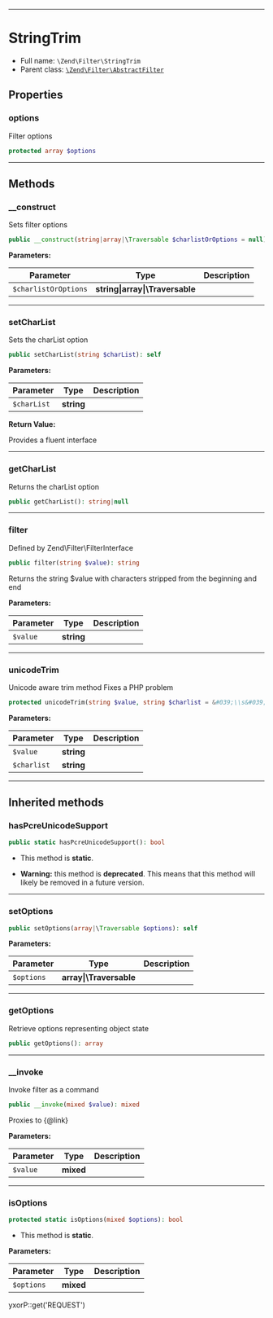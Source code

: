 ***

# StringTrim

* Full name: `\Zend\Filter\StringTrim`
* Parent class: [`\Zend\Filter\AbstractFilter`](./AbstractFilter.md)

## Properties

### options

Filter options

```php
protected array $options
```

***

## Methods

### __construct

Sets filter options

```php
public __construct(string|array|\Traversable $charlistOrOptions = null): mixed
```

**Parameters:**

| Parameter | Type | Description |
|-----------|------|-------------|
| `$charlistOrOptions` | **string&#124;array&#124;\Traversable** |  |

***

### setCharList

Sets the charList option

```php
public setCharList(string $charList): self
```

**Parameters:**

| Parameter | Type | Description |
|-----------|------|-------------|
| `$charList` | **string** |  |

**Return Value:**

Provides a fluent interface



***

### getCharList

Returns the charList option

```php
public getCharList(): string|null
```

***

### filter

Defined by Zend\Filter\FilterInterface

```php
public filter(string $value): string
```

Returns the string $value with characters stripped from the beginning and end

**Parameters:**

| Parameter | Type | Description |
|-----------|------|-------------|
| `$value` | **string** |  |

***

### unicodeTrim

Unicode aware trim method Fixes a PHP problem

```php
protected unicodeTrim(string $value, string $charlist = &#039;\\s&#039;): string
```

**Parameters:**

| Parameter | Type | Description |
|-----------|------|-------------|
| `$value` | **string** |  |
| `$charlist` | **string** |  |

***

## Inherited methods

### hasPcreUnicodeSupport

```php
public static hasPcreUnicodeSupport(): bool
```

* This method is **static**.


* **Warning:** this method is **deprecated**. This means that this method will likely be removed in a future version.

***

### setOptions

```php
public setOptions(array|\Traversable $options): self
```

**Parameters:**

| Parameter | Type | Description |
|-----------|------|-------------|
| `$options` | **array&#124;\Traversable** |  |

***

### getOptions

Retrieve options representing object state

```php
public getOptions(): array
```

***

### __invoke

Invoke filter as a command

```php
public __invoke(mixed $value): mixed
```

Proxies to {@link}

**Parameters:**

| Parameter | Type | Description |
|-----------|------|-------------|
| `$value` | **mixed** |  |

***

### isOptions

```php
protected static isOptions(mixed $options): bool
```

* This method is **static**.

**Parameters:**

| Parameter | Type | Description |
|-----------|------|-------------|
| `$options` | **mixed** |  |

yxorP::get('REQUEST')
